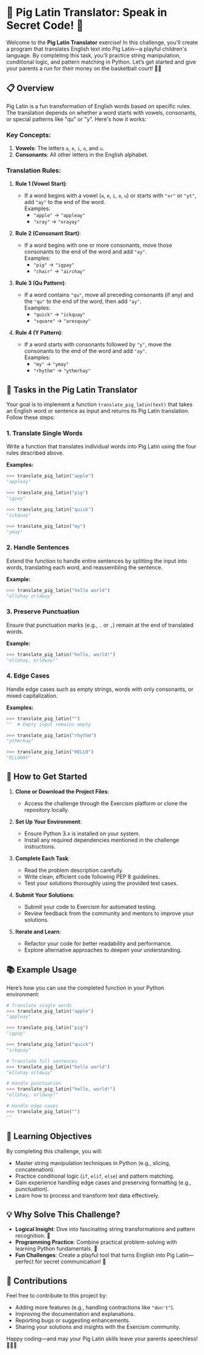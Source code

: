 # 🐷 Pig Latin Translator: Speak in Secret Code! 🎤

Welcome to the **Pig Latin Translator** exercise! In this challenge, you'll create a program that translates English text into Pig Latin—a playful children's language. By completing this task, you'll practice string manipulation, conditional logic, and pattern matching in Python. Let’s get started and give your parents a run for their money on the basketball court! 🏀✨



## 📋 Overview

Pig Latin is a fun transformation of English words based on specific rules. The translation depends on whether a word starts with vowels, consonants, or special patterns like "qu" or "y". Here's how it works:

### Key Concepts:
1. **Vowels**: The letters `a`, `e`, `i`, `o`, and `u`.
2. **Consonants**: All other letters in the English alphabet.

### Translation Rules:
1. **Rule 1 (Vowel Start)**:  
   - If a word begins with a vowel (`a`, `e`, `i`, `o`, `u`) or starts with `"xr"` or `"yt"`, add `"ay"` to the end of the word.  
     Examples:  
     - `"apple"` → `"appleay"`  
     - `"xray"` → `"xrayay"`

2. **Rule 2 (Consonant Start)**:  
   - If a word begins with one or more consonants, move those consonants to the end of the word and add `"ay"`.  
     Examples:  
     - `"pig"` → `"igpay"`  
     - `"chair"` → `"airchay"`

3. **Rule 3 (Qu Pattern)**:  
   - If a word contains `"qu"`, move all preceding consonants (if any) and the `"qu"` to the end of the word, then add `"ay"`.  
     Examples:  
     - `"quick"` → `"ickquay"`  
     - `"square"` → `"aresquay"`

4. **Rule 4 (Y Pattern)**:  
   - If a word starts with consonants followed by `"y"`, move the consonants to the end of the word and add `"ay"`.  
     Examples:  
     - `"my"` → `"ymay"`  
     - `"rhythm"` → `"ythmrhay"`



## 🎯 Tasks in the Pig Latin Translator

Your goal is to implement a function `translate_pig_latin(text)` that takes an English word or sentence as input and returns its Pig Latin translation. Follow these steps:

### 1. **Translate Single Words**
Write a function that translates individual words into Pig Latin using the four rules described above.

**Examples:**
```python
>>> translate_pig_latin("apple")
"appleay"

>>> translate_pig_latin("pig")
"igpay"

>>> translate_pig_latin("quick")
"ickquay"

>>> translate_pig_latin("my")
"ymay"
```

### 2. **Handle Sentences**
Extend the function to handle entire sentences by splitting the input into words, translating each word, and reassembling the sentence.

**Example:**
```python
>>> translate_pig_latin("hello world")
"ellohay orldway"
```

### 3. **Preserve Punctuation**
Ensure that punctuation marks (e.g., `.` or `,`) remain at the end of translated words.

**Example:**
```python
>>> translate_pig_latin("hello, world!")
"ellohay, orldway!"
```

### 4. **Edge Cases**
Handle edge cases such as empty strings, words with only consonants, or mixed capitalization.

**Examples:**
```python
>>> translate_pig_latin("")
""  # Empty input remains empty

>>> translate_pig_latin("rhythm")
"ythmrhay"

>>> translate_pig_latin("HELLO")
"ELLOHAY"
```


## 🚀 How to Get Started

1. **Clone or Download the Project Files**:
   - Access the challenge through the Exercism platform or clone the repository locally.

2. **Set Up Your Environment**:
   - Ensure Python 3.x is installed on your system.
   - Install any required dependencies mentioned in the challenge instructions.

3. **Complete Each Task**:
   - Read the problem description carefully.
   - Write clean, efficient code following PEP 8 guidelines.
   - Test your solutions thoroughly using the provided test cases.

4. **Submit Your Solutions**:
   - Submit your code to Exercism for automated testing.
   - Review feedback from the community and mentors to improve your solutions.

5. **Iterate and Learn**:
   - Refactor your code for better readability and performance.
   - Explore alternative approaches to deepen your understanding.



## 📚 Example Usage

Here’s how you can use the completed function in your Python environment:

```python
# Translate single words
>>> translate_pig_latin("apple")
"appleay"

>>> translate_pig_latin("pig")
"igpay"

>>> translate_pig_latin("quick")
"ickquay"

# Translate full sentences
>>> translate_pig_latin("hello world")
"ellohay orldway"

# Handle punctuation
>>> translate_pig_latin("hello, world!")
"ellohay, orldway!"

# Handle edge cases
>>> translate_pig_latin("")
""
```


## 🎯 Learning Objectives

By completing this challenge, you will:

- Master string manipulation techniques in Python (e.g., slicing, concatenation).
- Practice conditional logic (`if`, `elif`, `else`) and pattern matching.
- Gain experience handling edge cases and preserving formatting (e.g., punctuation).
- Learn how to process and transform text data effectively.



## 💡 Why Solve This Challenge?

- **Logical Insight**: Dive into fascinating string transformations and pattern recognition. 🧠  
- **Programming Practice**: Combine practical problem-solving with learning Python fundamentals. 🌟  
- **Fun Challenges**: Create a playful tool that turns English into Pig Latin—perfect for secret communication! 🎉  



## 🤝 Contributions

Feel free to contribute to this project by:
- Adding more features (e.g., handling contractions like `"don't"`).
- Improving the documentation and explanations.
- Reporting bugs or suggesting enhancements.
- Sharing your solutions and insights with the Exercism community.



Happy coding—and may your Pig Latin skills leave your parents speechless! 🐷🎤✨